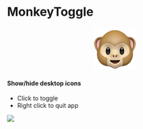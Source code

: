 # MonkeyToggle

<p align="center">
  
 <img src="Assets/AppIcon.png" height="100px"/>
 
</p>

#### Show/hide desktop icons
- Click to toggle
- Right click to quit app
<p>
  
 <img src="Assets/demo.gif"/>
 
</p>

